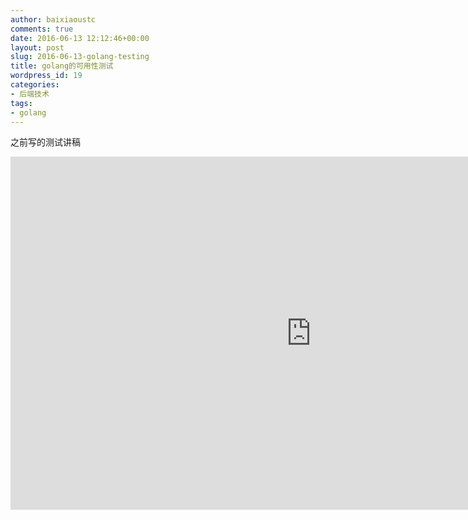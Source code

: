 ```yaml
---
author: baixiaoustc
comments: true
date: 2016-06-13 12:12:46+00:00
layout: post
slug: 2016-06-13-golang-testing
title: golang的可用性测试
wordpress_id: 19
categories:
- 后端技术
tags:
- golang
---
```


之前写的测试讲稿

<iframe src='https://onedrive.live.com/embed?cid=72ADB35B7D43F7CE&amp;resid=72ADB35B7D43F7CE%21106&amp;authkey=AIGBev1Vy8RMw90&amp;em=2&amp;wdAr=1.7777777777777777' width='962px' height='565px' frameborder='0'>这是嵌入 <a target='_blank' href='https://office.com'>Microsoft Office</a> 演示文稿，由 <a target='_blank' href='https://office.com/webapps'>Office Online</a> 支持。 </iframe>
